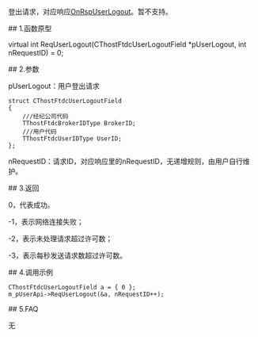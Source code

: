 <p>登出请求，对应响应<a href="../../../JYJK/CTHOSTFTDCTRADERAPI/ONRSPUSERLOGOUT/">OnRspUserLogout</a>。暂不支持。</p>
<span class="anchor" id="47d552b9-6062-4a19-9f72-4d5fb8b674b4"></span>
## 1.函数原型
<p>virtual int ReqUserLogout(CThostFtdcUserLogoutField *pUserLogout, int nRequestID) = 0;</p>
<span class="anchor" id="c8ff0da9-65dc-4957-afd7-158b6a70236a"></span>
## 2.参数
<p>pUserLogout：用户登出请求</p>
<pre><code>struct CThostFtdcUserLogoutField
{
    ///经纪公司代码
    TThostFtdcBrokerIDType BrokerID;
    ///用户代码
    TThostFtdcUserIDType UserID;
};
</code></pre>
<p>nRequestID：请求ID，对应响应里的nRequestID，无递增规则，由用户自行维护。</p>
<span class="anchor" id="2ff298ce-31d7-43d4-b508-c2127ae8f160"></span>
## 3.返回
<p>0，代表成功。</p>
<p>-1，表示网络连接失败；</p>
<p>-2，表示未处理请求超过许可数；</p>
<p>-3，表示每秒发送请求数超过许可数。</p>
<span class="anchor" id="ddc6b134-3f8d-4b2b-8bdc-407afe4de80d"></span>
## 4.调用示例
<pre><code>CThostFtdcUserLogoutField a = { 0 };
m_pUserApi-&gt;ReqUserLogout(&amp;a, nRequestID++);
</code></pre>
<span class="anchor" id="5b49e54d-ce62-46b1-af58-d159ab18be0f"></span>
## 5.FAQ
<p>无</p>
